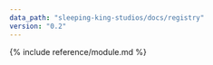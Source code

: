 ```yaml
---
data_path: "sleeping-king-studios/docs/registry"
version: "0.2"
---
```


{% include reference/module.md %}
